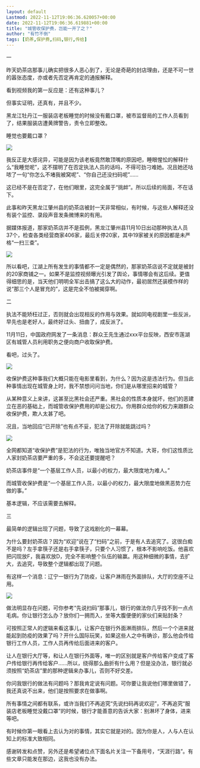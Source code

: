 ```yaml
---
layout: default
Lastmod: 2022-11-12T19:06:36.620057+00:00
date: 2022-11-12T19:06:36.619881+00:00
title: "城管收保护费，岂能一开了之？"
author: "有竹不倒"
tags: [奶茶,保护费,扫码,银行,传给]
---
```


一  

昨天奶茶店那事儿确实把很多人恶心到了，无论是奇葩的封店理由，还是不可一世的嚣张态度，亦或者先否定再肯定的通报解释。

看到视频我的第一反应是：还有这种事儿？  

但事实证明，还真有，并且不少。  

黑龙江牡丹江一服装店老板睡觉的时候没有戴口罩，被市监督局的工作人员看到了，结果服装店遭黄牌警告，责令立即整改。

睡觉也要戴口罩？

![](https://images.weserv.nl/?url=https%3A//mmbiz.qpic.cn/mmbiz_png/txC73sicDDx69SlOFb9TcUeBj7Yibldq5tMlJe0Y0khcKIxsBbbQjC4B8oQ4icbTD4XDarYXFibj1tcxZuyibYsia6LQ/640%3Fwx_fmt%3Dpng)

我反正是大感诧异，可能是因为该老板竟然敢顶嘴的原因吧，睡眼惺忪的解释什么“我睡觉呢”，这不摆明了在否定执法人员的话吗，不得可劲刁难她。况且她还咕哝了一句“你怎么不堵我被窝呢”、“你自己还没扫码呢”……

这已经不是在否定了，在他们眼里，这完全属于“挑衅”。所以后续的局面，不在话下。  

此事和昨天黑龙江肇州县的奶茶店被封一天非常相似，有时候，与这些人解释还没有装个监控、录段声音发条微博来的有用。

据媒体报道，那家奶茶店并不是孤例，黑龙江肇州县11月10日出动那种执法人员37个，检查各类经营商家406家，最后关停20家，其中19家被关的原因都是未严格“一扫三查”。

![](https://images.weserv.nl/?url=https%3A//mmbiz.qpic.cn/mmbiz_png/txC73sicDDx69SlOFb9TcUeBj7Yibldq5t91783GRARyxtv0tS4okuMIpIic7iaxCEp9B0gINib0QUS3Aib1BXy1zSGg/640%3Fwx_fmt%3Dpng)

所以看吧，江湖上所有发生的事情都不一定是偶然的，那家奶茶店说不定就是被封的20家商铺之一。如果不是监控视频曝光引发了舆论，事情哪会有这后续。更值得细思的是，当天他们明明全军出击搞了这么大的动作，最初居然还装模作样的说“那三个人是冒充的”，这是完全不怕被揭穿啊。  

二  

执法不能矫枉过正，否则就会出现相反的作用与效果。就如同电视剧里一些反派，早先也是老好人，最终好过头、扭曲了，成反派了。  

11月11日，中国政府网发了一条消息：群众王先生通过xxx平台反映，西安市莲湖区有城管人员利用职务之便向商户收取保护费。

看吧，过头了。  

![](https://images.weserv.nl/?url=https%3A//mmbiz.qpic.cn/mmbiz_png/txC73sicDDx69SlOFb9TcUeBj7Yibldq5tBI0Kus8BK9C8FqiaO464HlJmV0U8UwoiaCXxDKUrWPBXUj07QHD8RsMw/640%3Fwx_fmt%3Dpng)

收保护费这种事我们大概只能在电影里看到，为什么？因为这是违法行为。但当此种事情出现在城管身上时，我不禁想问问当地，你们是从哪里招来的城管？

从某种意义上来讲，这甚至比黑社会还严重。黑社会的性质本身就坏，他们的恶建立在恶的基础上，而城管收保护费用的却是公权力。你用群众给你的权力来跟群众收保护费，欺人太甚了吧。

况且，当地回应“已开除”也有点不妥，犯法了开除就能跳过吗？  

![](https://images.weserv.nl/?url=https%3A//mmbiz.qpic.cn/mmbiz_png/txC73sicDDx69SlOFb9TcUeBj7Yibldq5tdk8JmPOEgg0ibiaicDJltCplxmEjfA662c9WVAXfOcrJzuD8z6k0gBJ2A/640%3Fwx_fmt%3Dpng)

全网都知道“收保护费”是犯法的行为，唯独当地官方不知道。大哥，你们这性质比人家封奶茶店要严重的多，不会这还要提醒吧？  

奶茶店事件是“一个基层工作人员，以最小的权力，最大限度地为难人。”

而城管收保护费是“一个基层工作人员，以最小的权力，最大限度地做黑恶势力在做的事。”  

基本逻辑，不应该需要去解释。  

三

最简单的逻辑出现了问题，导致了这戏剧化的一幕幕。

为什么要封奶茶店？因为“欢迎”说在了“扫码”之前，于是有人去追究了。这很白痴不是吗？左手拿筷子还是右手拿筷子，只要个人习惯了，根本不影响吃饭。他喜欢把闪现放F，我喜欢放D，完全不影响整个队伍的输赢。用这种细微的事情，去扩大，去追究，导致整个逻辑都出现了问题。

有这样一个消息：辽宁一银行为了防疫，让客户淋雨在外面排队，大厅的空座不让用。  

![](https://images.weserv.nl/?url=https%3A//mmbiz.qpic.cn/mmbiz_png/txC73sicDDx69SlOFb9TcUeBj7Yibldq5tW7u2kwYyA6qazLrymHRolhfNFcEl1U4tibp3x0Tw18kfJ195nlV4ibjA/640%3Fwx_fmt%3Dpng)

做法明显存在问题，可你参考“先说扫码”那事儿，银行的做法你几乎找不到一点点毛病。你让银行怎么办？放你们一拥而入，坐等大腹便便的家伙们来贴封条？  

可按照正常人的逻辑来看这事儿，让客户在银行外面淋雨排队，然后一个个进来就能起到防疫的效果了吗？开什么国际玩笑，如果这些人之中有确诊，那么他会传给银行工作人员，工作人员再传给后面进来的客户。  

让人在银行大厅等，和让人在银行外面等，唯一的区别就是客户传给客户变成了客户传给银行再传给客户……所以，绕得那么曲折有什么用？但是没办法，银行就必须按照“奶茶店”里的那种逻辑来办事儿，否则不好交差。

你问我银行的做法有问题吗？那我肯定说有问题。可你要让我说他们哪里做错了，我还真说不出来，他们是按照要求在做事啊。  

所有事情之间都有联系，或许当我们不再追究“先说扫码再说欢迎”，不再追究“服装店老板睡觉没戴口罩”的时候，银行才能善意的告诉大家：别淋坏了身体，进来等吧。  

有时候你第一眼看上去认为对的事情，其实它就是对的。因为你是人，人与人在认知上的标准大致相同。

  

感谢转发和点赞，另外还是希望诸位点下面名片关注一下备用号，“天涯行路”。有些文章只能发在那边，这我也没有办法。

